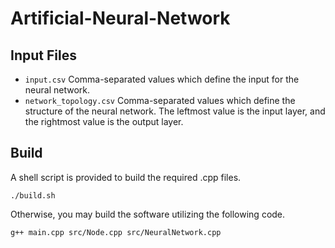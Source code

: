 # Artificial-Neural-Network

## Input Files
* ```input.csv``` Comma-separated values which define the input for the neural network.
* ```network_topology.csv``` Comma-separated values which define the structure of the neural network. The leftmost value is the input layer, and the rightmost value is the output layer.

## Build
A shell script is provided to build the required .cpp files.
```console
./build.sh
```
Otherwise, you may build the software utilizing the following code.
```console
g++ main.cpp src/Node.cpp src/NeuralNetwork.cpp
```
